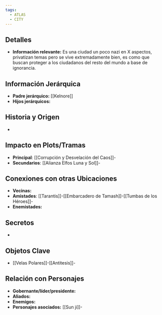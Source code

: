 ```yaml
---
tags:
  - ATLAS
  - CITY
---
```

## Detalles
- **Información relevante:** Es una ciudad un poco nazi en X aspectos, privatizan temas pero se vive extremadamente bien, es como que buscan proteger a los ciudadanos del resto del mundo a base de ignorancia.

## Información Jerárquica
- **Padre jerárquico:** [[Kelnore]]
- **Hijos jerárquicos:** 

## Historia y Origen
- 

## Impacto en Plots/Tramas 
- **Principal**: [[Corrupción y Desvelación del Caos]]-
- **Secundarios**: [[Alianza Elfos Luna y Sol]]-

## Conexiones con otras Ubicaciones
- **Vecinas:**
- **Amistades**: [[Tarantis]]-[[Embarcadero de Tamash]]-[[Tumbas de los Héroes]]-
- **Enemistades:**

## Secretos 
- 

## Objetos Clave
- [[Velas Polares]]-[[Antitesis]]-

## Relación con Personajes 
- **Gobernante/líder/presidente:**
- **Aliados:**
- **Enemigos:**
- **Personajes asociados:** [[Sun ji]]-
